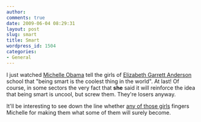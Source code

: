 ```yaml
---
author:
comments: true
date: 2009-06-04 08:29:31
layout: post
slug: smart
title: Smart
wordpress_id: 1504
categories:
- General
---
```


I just watched [Michelle Obama](http://www.ted.com/index.php/talks/lang/eng/michelle_obama.html) tell the girls of [Elizabeth Garrett Anderson](http://www.egaschool.co.uk/) school that "being smart is the coolest thing in the world". At last! Of course, in some sectors the very fact that **she** said it will reinforce the idea that being smart is uncool, but screw them. They're losers anyway.

It'll be interesting to see down the line whether [any of those girls](http://www.guardian.co.uk/education/2009/apr/05/michelle-obama-school-london) fingers Michelle for making them what some of them will surely become.



